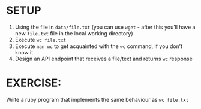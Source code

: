 # SETUP

1. Using the file in `data/file.txt` (you can use `wget` - after this you’ll have a new `file.txt` file in the local working directory)
2. Execute `wc file.txt`
3. Execute `man wc` to get acquainted with the `wc` command, if you don’t know it
4. Design an API endpoint that receives a file/text and returns `wc` response


# EXERCISE:

Write a ruby program that implements the same behaviour as `wc file.txt`
